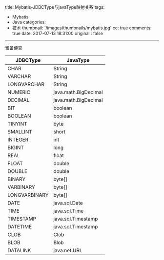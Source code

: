 title: Mybatis-JDBCType与javaType映射关系
tags:
  - Mybatis
  - Java
categories:
  - 技术
thumbnail: '/images/thumbnails/mybatis.jpg'
cc: true
comments: true
date: 2017-07-13 18:31:00
original : false

---

留备便查

 JDBCType  | JavaType
 -------- | ---------
 CHAR | String
 VARCHAR | String
 LONGVARCHAR | String
 NUMERIC | java.math.BigDecimal
 DECIMAL | java.math.BigDecimal
 BIT | boolean
 BOOLEAN | boolean
 TINYINT | byte
 SMALLINT | short
 INTEGER | int
 BIGINT | long
 REAL | float
 FLOAT | double
 DOUBLE | double
 BINARY | byte[]
 VARBINARY | byte[]
 LONGVARBINARY | byte[]
 DATE | java.sql.Date
 TIME | java.sql.Time
 TIMESTAMP | java.sql.Timestamp
 DATETIME | java.sql.Timestamp
 CLOB | Clob
 BLOB | Blob
 DATALINK | java.net.URL

